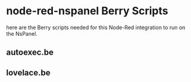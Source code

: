 # node-red-nspanel Berry Scripts

here are the Berry scripts needed for this Node-Red integration to run on the NsPanel.

## autoexec.be



## lovelace.be


